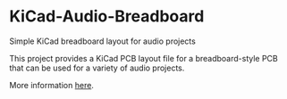 # KiCad-Audio-Breadboard
Simple KiCad breadboard layout for audio projects

This project provides a KiCad PCB layout file for a breadboard-style PCB that can be used for a variety of audio projects.

More information [here](https://nofirmconclusion.blogspot.com/2022/01/building-breadboard-pcb-layouts-in-kicad.html).
